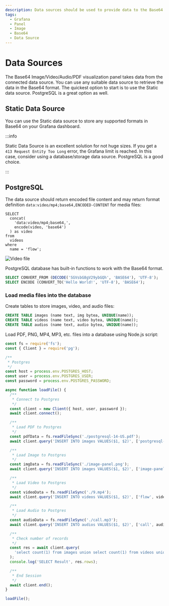 ```yaml
---
description: Data sources should be used to provide data to the Base64 Image/Video/Audio/PDF Panel.
tags:
  - Grafana
  - Panel
  - Image
  - Base64
  - Data Source
---
```


# Data Sources

The Base64 Image/Video/Audio/PDF visualization panel takes data from the connected data source.
You can use any suitable data source to retrieve the data in the Base64 format. The quickest option to start is to use the Static data source. PostgreSQL is a great option as well. 

## Static Data Source

You can use the Static data source to store any supported formats in Base64 on your Grafana dashboard.

:::info

Static Data Source is an excellent solution for not huge sizes. If you get a `413 Request Entity Too Long` error, the Grafana limit is reached. In this case, consider using a database/storage data source. PostgreSQL is a good choice.

:::

## PostgreSQL

The data source should return encoded file content and may return format definition `data:video/mp4;base64,ENCODED-CONTENT` for media files:

```
SELECT
  concat(
    'data:video/mp4;base64,',
    encode(video, 'base64')
  ) as video
from
  videos
where
  name = 'flow';
```

![Video file](/img/plugins/volkovlabs-image-panel/video-comments.png)

PostgreSQL database has built-in functions to work with the Base64 format. 

```sql
SELECT CONVERT_FROM (DECODE('SGVsbG8gV29ybGQh', 'BASE64'), 'UTF-8');
SELECT ENCODE (CONVERT_TO('Hello World!', 'UTF-8'), 'BASE64');
```

### Load media files into the database

Create tables to store images, video, and audio files:

```sql
CREATE TABLE images (name text, img bytea, UNIQUE(name));
CREATE TABLE videos (name text, video bytea, UNIQUE(name));
CREATE TABLE audios (name text, audio bytea, UNIQUE(name));
```

Load PDF, PNG, MP4, MP3, etc. files into a database using Node.js script:

```javascript
const fs = require('fs');
const { Client } = require('pg');

/**
 * Postgres
 */
const host = process.env.POSTGRES_HOST;
const user = process.env.POSTGRES_USER;
const password = process.env.POSTGRES_PASSWORD;

async function loadFile() {
  /**
   * Connect to Postgres
   */
  const client = new Client({ host, user, password });
  await client.connect();

  /**
   * Load PDF to Postgres
   */
  const pdfData = fs.readFileSync('./postgresql-14-US.pdf');
  await client.query('INSERT INTO images VALUES($1, $2)', ['postgresql-14-US', pdfData]);

  /**
   * Load Image to Postgres
   */
  const imgData = fs.readFileSync('./image-panel.png');
  await client.query('INSERT INTO images VALUES($1, $2)', ['image-panel', imgData]);

  /**
   * Load Video to Postgres
   */
  const videoData = fs.readFileSync('./9.mp4');
  await client.query('INSERT INTO videos VALUES($1, $2)', ['flow', videoData]);

  /**
   * Load Audio to Postgres
   */
  const audioData = fs.readFileSync('./call.mp3');
  await client.query('INSERT INTO audios VALUES($1, $2)', ['call', audioData]);

  /**
   * Check number of records
   */
  const res = await client.query(
    'select count(1) from images union select count(1) from videos union select count(1) from audios'
  );
  console.log('SELECT Result', res.rows);

  /**
   * End Session
   */
  await client.end();
}

loadFile();
```
